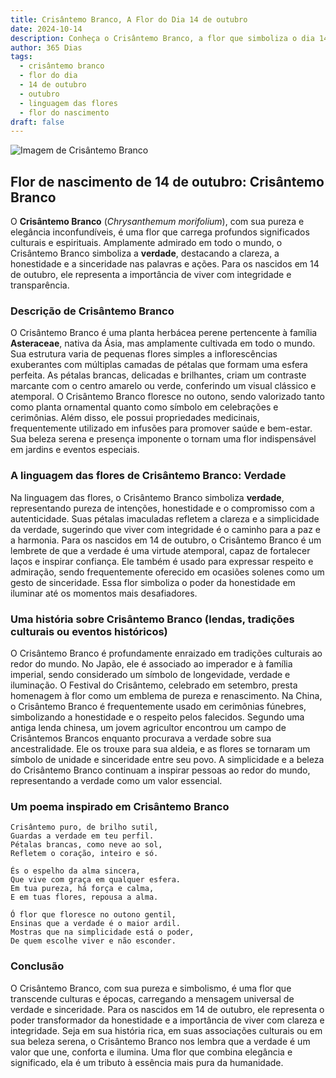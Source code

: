 ```yaml
---
title: Crisântemo Branco, A Flor do Dia 14 de outubro
date: 2024-10-14
description: Conheça o Crisântemo Branco, a flor que simboliza o dia 14 de outubro e seu significado 'Verdade'. Explore a beleza e o simbolismo desta flor encantadora.
author: 365 Dias
tags:
  - crisântemo branco
  - flor do dia
  - 14 de outubro
  - outubro
  - linguagem das flores
  - flor do nascimento
draft: false
---
```


![Imagem de Crisântemo Branco](https://cdn.pixabay.com/photo/2022/08/17/15/21/flower-7392770_640.jpg#center)


## Flor de nascimento de 14 de outubro: Crisântemo Branco

O **Crisântemo Branco** (_Chrysanthemum morifolium_), com sua pureza e elegância inconfundíveis, é uma flor que carrega profundos significados culturais e espirituais. Amplamente admirado em todo o mundo, o Crisântemo Branco simboliza a **verdade**, destacando a clareza, a honestidade e a sinceridade nas palavras e ações. Para os nascidos em 14 de outubro, ele representa a importância de viver com integridade e transparência.

### Descrição de Crisântemo Branco

O Crisântemo Branco é uma planta herbácea perene pertencente à família **Asteraceae**, nativa da Ásia, mas amplamente cultivada em todo o mundo. Sua estrutura varia de pequenas flores simples a inflorescências exuberantes com múltiplas camadas de pétalas que formam uma esfera perfeita. As pétalas brancas, delicadas e brilhantes, criam um contraste marcante com o centro amarelo ou verde, conferindo um visual clássico e atemporal. O Crisântemo Branco floresce no outono, sendo valorizado tanto como planta ornamental quanto como símbolo em celebrações e cerimônias. Além disso, ele possui propriedades medicinais, frequentemente utilizado em infusões para promover saúde e bem-estar. Sua beleza serena e presença imponente o tornam uma flor indispensável em jardins e eventos especiais.

### A linguagem das flores de Crisântemo Branco: Verdade

Na linguagem das flores, o Crisântemo Branco simboliza **verdade**, representando pureza de intenções, honestidade e o compromisso com a autenticidade. Suas pétalas imaculadas refletem a clareza e a simplicidade da verdade, sugerindo que viver com integridade é o caminho para a paz e a harmonia. Para os nascidos em 14 de outubro, o Crisântemo Branco é um lembrete de que a verdade é uma virtude atemporal, capaz de fortalecer laços e inspirar confiança. Ele também é usado para expressar respeito e admiração, sendo frequentemente oferecido em ocasiões solenes como um gesto de sinceridade. Essa flor simboliza o poder da honestidade em iluminar até os momentos mais desafiadores.

### Uma história sobre Crisântemo Branco (lendas, tradições culturais ou eventos históricos)

O Crisântemo Branco é profundamente enraizado em tradições culturais ao redor do mundo. No Japão, ele é associado ao imperador e à família imperial, sendo considerado um símbolo de longevidade, verdade e iluminação. O Festival do Crisântemo, celebrado em setembro, presta homenagem à flor como um emblema de pureza e renascimento. Na China, o Crisântemo Branco é frequentemente usado em cerimônias fúnebres, simbolizando a honestidade e o respeito pelos falecidos. Segundo uma antiga lenda chinesa, um jovem agricultor encontrou um campo de Crisântemos Brancos enquanto procurava a verdade sobre sua ancestralidade. Ele os trouxe para sua aldeia, e as flores se tornaram um símbolo de unidade e sinceridade entre seu povo. A simplicidade e a beleza do Crisântemo Branco continuam a inspirar pessoas ao redor do mundo, representando a verdade como um valor essencial.

### Um poema inspirado em Crisântemo Branco

```
Crisântemo puro, de brilho sutil,  
Guardas a verdade em teu perfil.  
Pétalas brancas, como neve ao sol,  
Refletem o coração, inteiro e só.  

És o espelho da alma sincera,  
Que vive com graça em qualquer esfera.  
Em tua pureza, há força e calma,  
E em tuas flores, repousa a alma.  

Ó flor que floresce no outono gentil,  
Ensinas que a verdade é o maior ardil.  
Mostras que na simplicidade está o poder,  
De quem escolhe viver e não esconder.  
```

### Conclusão

O Crisântemo Branco, com sua pureza e simbolismo, é uma flor que transcende culturas e épocas, carregando a mensagem universal de verdade e sinceridade. Para os nascidos em 14 de outubro, ele representa o poder transformador da honestidade e a importância de viver com clareza e integridade. Seja em sua história rica, em suas associações culturais ou em sua beleza serena, o Crisântemo Branco nos lembra que a verdade é um valor que une, conforta e ilumina. Uma flor que combina elegância e significado, ela é um tributo à essência mais pura da humanidade.